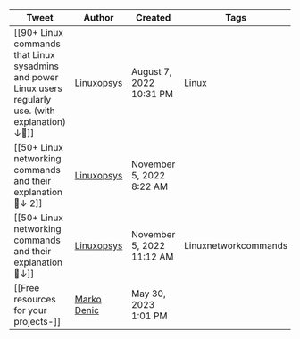 |Tweet|Author|Created|Tags|Tweet Link|Type|
|---|---|---|---|---|---|
|[[90+ Linux commands that Linux sysadmins and power Linux users regularly use. (with explanation) ↓🐧]]|[Linuxopsys](https://twitter.com/linuxopsys)|August 7, 2022 10:31 PM|Linux|[https://twitter.com/linuxopsys/status/1556279006781005830](https://twitter.com/linuxopsys/status/1556279006781005830)|Thread|
|[[50+ Linux networking commands and their explanation 🧵↓ 2]]|[Linuxopsys](https://twitter.com/linuxopsys)|November 5, 2022 8:22 AM||[https://twitter.com/linuxopsys/status/1588659864930177024](https://twitter.com/linuxopsys/status/1588659864930177024)|Thread|
|[[50+ Linux networking commands and their explanation 🧵↓]]|[Linuxopsys](https://twitter.com/linuxopsys)|November 5, 2022 11:12 AM|Linuxnetworkcommands|[https://twitter.com/linuxopsys/status/1588659864930177024](https://twitter.com/linuxopsys/status/1588659864930177024)|Thread|
|[[Free resources for your projects-]]|[Marko Denic](https://twitter.com/denicmarko)|May 30, 2023 1:01 PM||[https://twitter.com/denicmarko/status/1663494122844442624](https://twitter.com/denicmarko/status/1663494122844442624)|Tweet|